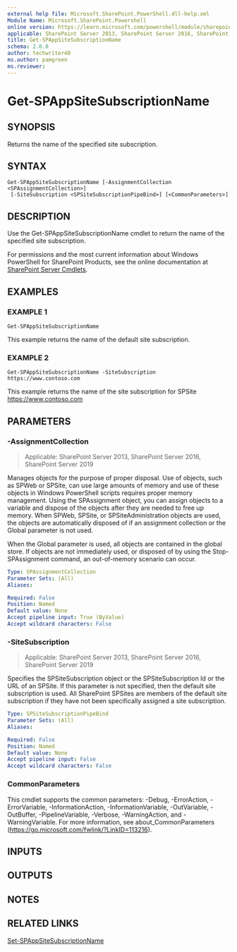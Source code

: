 ```yaml
---
external help file: Microsoft.SharePoint.PowerShell.dll-help.xml
Module Name: Microsoft.SharePoint.Powershell
online version: https://learn.microsoft.com/powershell/module/sharepoint-server/get-spappsitesubscriptionname
applicable: SharePoint Server 2013, SharePoint Server 2016, SharePoint Server 2019
title: Get-SPAppSiteSubscriptionName
schema: 2.0.0
author: techwriter40
ms.author: pamgreen
ms.reviewer:
---
```


# Get-SPAppSiteSubscriptionName

## SYNOPSIS

Returns the name of the specified site subscription.


## SYNTAX

```
Get-SPAppSiteSubscriptionName [-AssignmentCollection <SPAssignmentCollection>]
 [-SiteSubscription <SPSiteSubscriptionPipeBind>] [<CommonParameters>]
```

## DESCRIPTION
Use the Get-SPAppSiteSubscriptionName cmdlet to return the name of the specified site subscription.

For permissions and the most current information about Windows PowerShell for SharePoint Products, see the online documentation at [SharePoint Server Cmdlets](https://learn.microsoft.com/powershell/sharepoint/sharepoint-server/sharepoint-server-cmdlets).

## EXAMPLES

### EXAMPLE 1
```
Get-SPAppSiteSubscriptionName
```

This example returns the name of the default site subscription.

### EXAMPLE 2
```
Get-SPAppSiteSubscriptionName -SiteSubscription https://www.contoso.com
```

This example returns the name of the site subscription for SPSite https://www.contoso.com

## PARAMETERS

### -AssignmentCollection

> Applicable: SharePoint Server 2013, SharePoint Server 2016, SharePoint Server 2019

Manages objects for the purpose of proper disposal.
Use of objects, such as SPWeb or SPSite, can use large amounts of memory and use of these objects in Windows PowerShell scripts requires proper memory management.
Using the SPAssignment object, you can assign objects to a variable and dispose of the objects after they are needed to free up memory.
When SPWeb, SPSite, or SPSiteAdministration objects are used, the objects are automatically disposed of if an assignment collection or the Global parameter is not used.

When the Global parameter is used, all objects are contained in the global store.
If objects are not immediately used, or disposed of by using the Stop-SPAssignment command, an out-of-memory scenario can occur.

```yaml
Type: SPAssignmentCollection
Parameter Sets: (All)
Aliases:

Required: False
Position: Named
Default value: None
Accept pipeline input: True (ByValue)
Accept wildcard characters: False
```

### -SiteSubscription

> Applicable: SharePoint Server 2013, SharePoint Server 2016, SharePoint Server 2019

Specifies the SPSiteSubscription object or the SPSiteSubscription Id or the URL of an SPSite.
If this parameter is not specified, then the default site subscription is used.
All SharePoint SPSites are members of the default site subscription if they have not been specifically assigned a site subscription.

```yaml
Type: SPSiteSubscriptionPipeBind
Parameter Sets: (All)
Aliases:

Required: False
Position: Named
Default value: None
Accept pipeline input: False
Accept wildcard characters: False
```

### CommonParameters
This cmdlet supports the common parameters: -Debug, -ErrorAction, -ErrorVariable, -InformationAction, -InformationVariable, -OutVariable, -OutBuffer, -PipelineVariable, -Verbose, -WarningAction, and -WarningVariable. For more information, see about_CommonParameters (https://go.microsoft.com/fwlink/?LinkID=113216).

## INPUTS

## OUTPUTS

## NOTES

## RELATED LINKS

[Set-SPAppSiteSubscriptionName](Set-SPAppSiteSubscriptionName.md)
